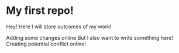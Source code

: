 # My first repo! 

Hey!
Here I will store outcomes of my work!

Adding some changes online 
But I also want to write something here!
Creating potential conflict online!